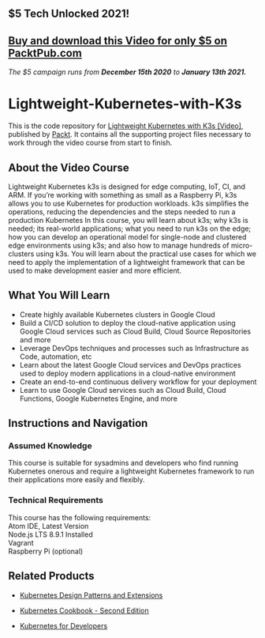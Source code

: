 ## $5 Tech Unlocked 2021!
[Buy and download this Video for only $5 on PacktPub.com](https://www.packtpub.com/product/lightweight-kubernetes-with-k3s-video/9781838821173)
-----
*The $5 campaign         runs from __December 15th 2020__ to __January 13th 2021.__*

# Lightweight-Kubernetes-with-K3s

This is the code repository for [Lightweight Kubernetes with K3s [Video]](https://www.packtpub.com/), published by [Packt](https://www.packtpub.com/?utm_source=github). It contains all the supporting project files necessary to work through the video course from start to finish.

## About the Video Course
Lightweight Kubernetes k3s is designed for edge computing, IoT, CI, and ARM. If you’re working with something as small as a Raspberry Pi, k3s allows you to use Kubernetes for production workloads. k3s simplifies the operations, reducing the dependencies and the steps needed to run a production Kubernetes
In this course, you will learn about k3s; why k3s is needed; its real-world applications; what you need to run k3s on the edge; how you can develop an operational model for single-node and clustered edge environments using k3s; and also how to manage hundreds of micro-clusters using k3s. You will learn about the practical use cases for which we need to apply the implementation of a lightweight framework that can be used to make development easier and more efficient.

<H2>What You Will Learn</H2>
<DIV class=book-info-will-learn-text>
<UL>
<LI>Create highly available Kubernetes clusters in Google Cloud
<LI>Build a CI/CD solution to deploy the cloud-native application using Google Cloud services such as Cloud Build, Cloud Source Repositories and more
<LI>Leverage DevOps techniques and processes such as Infrastructure as Code, automation, etc
<LI>Learn about the latest Google Cloud services and DevOps practices used to deploy modern applications in a cloud-native environment
<LI>Create an end-to-end continuous delivery workflow for your deployment
<LI>Learn to use Google Cloud services such as Cloud Build, Cloud Functions, Google Kubernetes Engine, and more
</LI></UL></DIV>

## Instructions and Navigation
### Assumed Knowledge
This course is suitable for sysadmins and developers who find running Kubernetes onerous and require a lightweight Kubernetes framework to run their applications more easily and flexibly.

### Technical Requirements
This course has the following requirements:<br/>
Atom IDE, Latest Version <br/>
Node.js LTS 8.9.1 Installed <br/>
Vagrant</br>
Raspberry Pi (optional)<br/> 

## Related Products
* [Kubernetes Design Patterns and Extensions](https://www.packtpub.com/virtualization-and-cloud/kubernetes-design-patterns-and-extensions)

* [Kubernetes Cookbook - Second Edition](https://www.packtpub.com/virtualization-and-cloud/kubernetes-cookbook-second-edition)

* [Kubernetes for Developers](https://www.packtpub.com/virtualization-and-cloud/kubernetes-developers)
